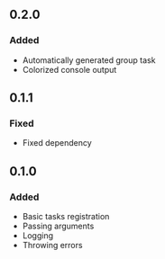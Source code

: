 ## 0.2.0

### Added

* Automatically generated group task
* Colorized console output

## 0.1.1

### Fixed

* Fixed dependency

## 0.1.0

### Added

* Basic tasks registration
* Passing arguments
* Logging
* Throwing errors
